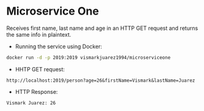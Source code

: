 # Microservice One

Receives first name, last name and age in an HTTP GET request and returns the same info in plaintext.

- Running the service using Docker:

```bash
docker run -d -p 2019:2019 vismarkjuarez1994/microserviceone
```

- HHTP GET request:
```
http://localhost:2019/person?age=26&firstName=Vismark&lastName=Juarez
```

- HTTP Response:
```bash
Vismark Juarez: 26
```

